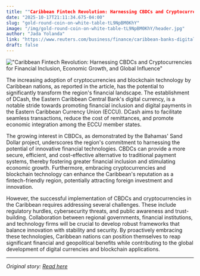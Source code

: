 ```yaml
---
title: ""Caribbean Fintech Revolution: Harnessing CBDCs and Cryptocurrencies for Financial Inclusion, Economic Growth, and Global Influence""
date: "2025-10-17T21:11:34.675-04:00"
slug: "gold-round-coin-on-white-table-tL9NpBM0KhY"
image: "/img/gold-round-coin-on-white-table-tL9NpBM0KhY/header.jpg"
author: "Jada Yolanda"
link: "https://www.reuters.com/business/finance/caribbean-banks-digital-currencies-move-out-shadow-of-crypto-2022-03-16/"
draft: false
---
```


!["Caribbean Fintech Revolution: Harnessing CBDCs and Cryptocurrencies for Financial Inclusion, Economic Growth, and Global Influence"](/img/gold-round-coin-on-white-table-tL9NpBM0KhY/header.jpg)

The increasing adoption of cryptocurrencies and blockchain technology by Caribbean nations, as reported in the article, has the potential to significantly transform the region's financial landscape. The establishment of DCash, the Eastern Caribbean Central Bank's digital currency, is a notable stride towards promoting financial inclusion and digital payments in the Eastern Caribbean Currency Union (ECCU). DCash aims to facilitate seamless transactions, reduce the cost of remittances, and promote economic integration among the ECCU member states.

The growing interest in CBDCs, as demonstrated by the Bahamas' Sand Dollar project, underscores the region's commitment to harnessing the potential of innovative financial technologies. CBDCs can provide a more secure, efficient, and cost-effective alternative to traditional payment systems, thereby fostering greater financial inclusion and stimulating economic growth. Furthermore, embracing cryptocurrencies and blockchain technology can enhance the Caribbean's reputation as a fintech-friendly region, potentially attracting foreign investment and innovation.

However, the successful implementation of CBDCs and cryptocurrencies in the Caribbean requires addressing several challenges. These include regulatory hurdles, cybersecurity threats, and public awareness and trust-building. Collaboration between regional governments, financial institutions, and technology firms will be crucial to develop robust frameworks that balance innovation with stability and security. By proactively embracing these technologies, Caribbean nations can position themselves to reap significant financial and geopolitical benefits while contributing to the global development of digital currencies and blockchain applications.

---

*Original story: [Read here](https://www.reuters.com/business/finance/caribbean-banks-digital-currencies-move-out-shadow-of-crypto-2022-03-16/)*

